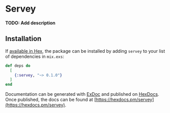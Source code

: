 # Servey

**TODO: Add description**

## Installation

If [available in Hex](https://hex.pm/docs/publish), the package can be installed
by adding `servey` to your list of dependencies in `mix.exs`:

```elixir
def deps do
  [
    {:servey, "~> 0.1.0"}
  ]
end
```

Documentation can be generated with [ExDoc](https://github.com/elixir-lang/ex_doc)
and published on [HexDocs](https://hexdocs.pm). Once published, the docs can
be found at [https://hexdocs.pm/servey](https://hexdocs.pm/servey).

